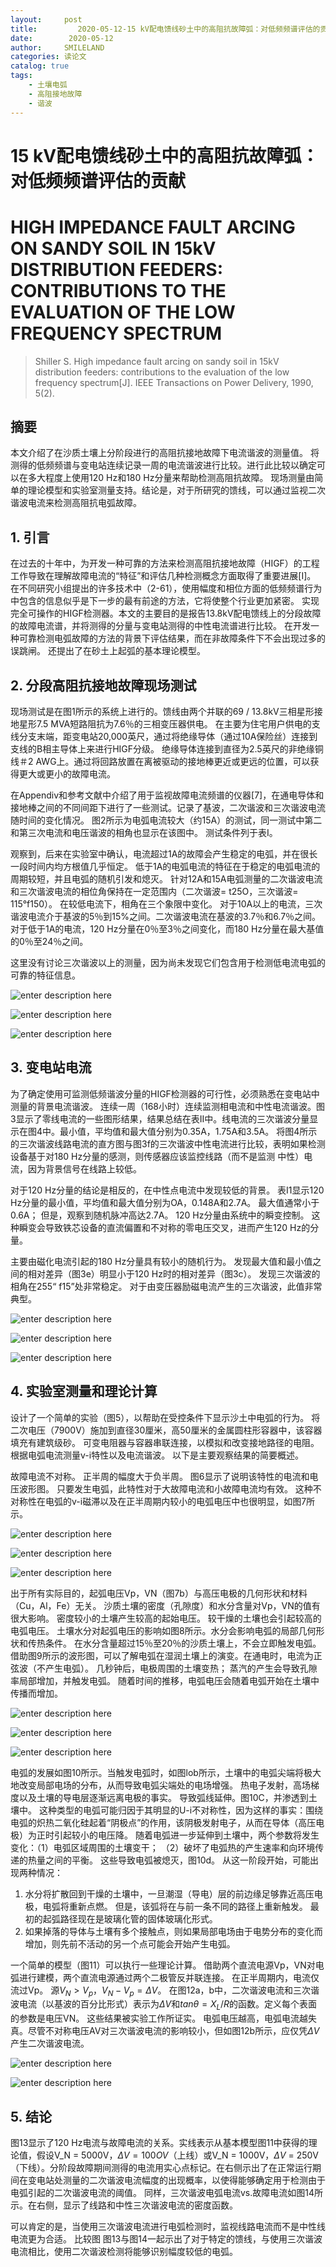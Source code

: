 ```yaml
---
layout:     post
title:         2020-05-12-15 kV配电馈线砂土中的高阻抗故障弧：对低频频谱评估的贡献
date:        2020-05-12
author:     SMILELAND
categories: 读论文
catalog: true
tags:
    - 土壤电弧
    - 高阻接地故障
    - 谐波
---
```


# 15 kV配电馈线砂土中的高阻抗故障弧：对低频频谱评估的贡献

# HIGH IMPEDANCE FAULT ARCING ON SANDY SOIL IN 15kV DISTRIBUTION FEEDERS: CONTRIBUTIONS TO THE EVALUATION OF THE LOW FREQUENCY SPECTRUM

> Shiller S. High impedance fault arcing on sandy soil in 15kV distribution feeders: contributions to the evaluation of the low frequency spectrum[J]. IEEE Transactions on Power Delivery, 1990, 5(2).

## 摘要

本文介绍了在沙质土壤上分阶段进行的高阻抗接地故障下电流谐波的测量值。 将测得的低频频谱与变电站连续记录一周的电流谐波进行比较。进行此比较以确定可以在多大程度上使用120 Hz和180 Hz分量来帮助检测高阻抗故障。 现场测量由简单的理论模型和实验室测量支持。结论是，对于所研究的馈线，可以通过监视二次谐波电流来检测高阻抗电弧故障。

## 1. 引言

在过去的十年中，为开发一种可靠的方法来检测高阻抗接地故障（HIGF）的工程工作导致在理解故障电流的“特征”和评估几种检测概念方面取得了重要进展[I]。 在不同研究小组提出的许多技术中（2-61），使用幅度和相位方面的低频频谱行为中包含的信息似乎是下一步的最有前途的方法，它将使整个行业更加紧密。 实现完全可操作的HIGF检测器。本文的主要目的是报告13.8kV配电馈线上的分段故障的故障电流谱，并将测得的分量与变电站测得的中性电流谱进行比较。 在开发一种可靠检测电弧故障的方法的背景下评估结果，而在非故障条件下不会出现过多的误跳闸。 还提出了在砂土上起弧的基本理论模型。

<!-- more -->

## 2. 分段高阻抗接地故障现场测试

现场测试是在图1所示的系统上进行的。馈线由两个并联的69 / 13.8kV三相星形接地星形7.5 MVA短路阻抗为7.6％的三相变压器供电。 在主要为住宅用户供电的支线分支末端，距变电站20,000英尺，通过将绝缘导体（通过10A保险丝）连接到支线的B相主导体上来进行HIGF分级。 绝缘导体连接到直径为2.5英尺的非绝缘铜线＃2 AWG上。通过将回路放置在离被驱动的接地棒更近或更远的位置，可以获得更大或更小的故障电流。

在Appendiv和参考文献中介绍了用于监视故障电流频谱的仪器[7]，在通电导体和接地棒之间的不同间距下进行了一些测试。记录了基波，二次谐波和三次谐波电流随时间的变化情况。 图2所示为电弧电流较大（约15A）的测试，同一测试中第二和第三次电流和电压谐波的相角也显示在该图中。 测试条件列于表I。

观察到，后来在实验室中确认，电流超过1A的故障会产生稳定的电弧，并在很长一段时间内均方根值几乎恒定。 低于1A的电弧电流的特征在于稳定的电弧电流的周期较短，并且电弧的随机引发和熄灭。 针对12A和15A电弧测量的二次谐波电流和三次谐波电流的相位角保持在一定范围内（二次谐波= t25O，三次谐波= 115°f150）。 在较低电流下，相角在三个象限中变化。 对于10A以上的电流，三次谐波电流介于基波的5％到15%之间。二次谐波电流在基波的3.7％和6.7％之间。 对于低于1A的电流，120 Hz分量在0％至3％之间变化，而180 Hz分量在最大基值的0％至24％之间。

这里没有讨论三次谐波以上的测量，因为尚未发现它们包含用于检测低电流电弧的可靠的特征信息。

![enter description here](https://i.loli.net/2020/05/12/EzlnKLbtvXagI4Z.png)

![enter description here](https://i.loli.net/2020/05/12/aWTfQG6MEqZUmOR.png)

![enter description here](https://i.loli.net/2020/05/12/a5kpwAOdLgSmncN.png)

## 3. 变电站电流

为了确定使用可监测低频谐波分量的HIGF检测器的可行性，必须熟悉在变电站中测量的背景电流谐波。 连续一周（168小时）连续监测相电流和中性电流谐波。图3显示了零线电流的一些图形结果，结果总结在表II中。线电流的三次谐波分量显示在图4中。最小值，平均值和最大值分别为0.35A，1.75A和3.5A。 将图4所示的三次谐波线路电流的直方图与图3f的三次谐波中性电流进行比较，表明如果检测设备基于对180 Hz分量的感测，则传感器应该监控线路（而不是监测 中性）电流，因为背景信号在线路上较低。

对于120 Hz分量的结论是相反的，在中性点电流中发现较低的背景。 表I1显示120 Hz分量的最小值，平均值和最大值分别为OA，0.148A和2.7A。 最大值通常小于0.6A； 但是，观察到随机脉冲高达2.7A。  120 Hz分量由系统中的瞬变控制。 这种瞬变会导致铁芯设备的直流偏置和不对称的零电压交叉，进而产生120 Hz的分量。

主要由磁化电流引起的180 Hz分量具有较小的随机行为。 发现最大值和最小值之间的相对差异（图3e）明显小于120 Hz时的相对差异（图3c）。 发现三次谐波的相角在255“ f15”处非常稳定。 对于由变压器励磁电流产生的三次谐波，此值非常典型。

![enter description here](https://i.loli.net/2020/05/12/h3LsoyKAHDcVgdX.png)

![enter description here](https://i.loli.net/2020/05/12/OEo2f7jM4JDKGiu.png)

![enter description here](https://i.loli.net/2020/05/12/uiZlFaJeWPkIg6K.png)

## 4. 实验室测量和理论计算

设计了一个简单的实验（图5），以帮助在受控条件下显示沙土中电弧的行为。 将二次电压（7900V）施加到直径30厘米，高50厘米的金属圆柱形容器中，该容器填充有建筑级砂。 可变电阻器与容器串联连接，以模拟和改变接地路径的电阻。 根据电弧电流测量v-i特性以及电流谐波。 以下是主要观察结果的简要概述。

故障电流不对称。 正半周的幅度大于负半周。 图6显示了说明该特性的电流和电压波形图。 只要发生电弧，此特性对于大故障电流和小故障电流均有效。 这种不对称性在电弧的v-i磁滞以及在正半周期内较小的电弧电压中也很明显，如图7所示。

![enter description here](https://i.loli.net/2020/05/12/jd3GHSaX8rTV56n.png)

![enter description here](https://i.loli.net/2020/05/12/zw5Dr1XIt9mhRs7.png)

![enter description here](https://i.loli.net/2020/05/12/RSBCOYqeEiImk1z.png)

出于所有实际目的，起弧电压Vp，VN（图7b）与高压电极的几何形状和材料（Cu，Al，Fe）无关。 沙质土壤的密度（孔隙度）和水分含量对Vp，VN的值有很大影响。 密度较小的土壤产生较高的起始电压。 较干燥的土壤也会引起较高的电弧电压。 土壤水分对起弧电压的影响如图8所示。水分会影响电弧的局部几何形状和传热条件。 在水分含量超过15％至20％的沙质土壤上，不会立即触发电弧。 借助图9所示的波形图，可以了解电弧在湿润土壤上的演变。在通电时，电流为正弦波（不产生电弧）。 几秒钟后，电极周围的土壤变热； 蒸汽的产生会导致孔隙率局部增加，并触发电弧。 随着时间的推移，电弧电压会随着电弧开始在土壤中传播而增加。

![enter description here](https://i.loli.net/2020/05/12/18xK4iof5sLgT6n.png)

![enter description here](https://i.loli.net/2020/05/12/F4rqixzKHf9mgGR.png)

![enter description here](https://i.loli.net/2020/05/12/TjgNyLptdCEqIhz.png)

电弧的发展如图10所示。当触发电弧时，如图lob所示，土壤中的电弧尖端将极大地改变局部电场的分布，从而导致电弧尖端处的电场增强。 热电子发射，高场梯度以及土壤的导电层逐渐远离电极的事实。 导致弧线延伸。图10C，并渗透到土壤中。 这种类型的电弧可能归因于其明显的U-i不对称性，因为这样的事实：围绕电弧的炽热二氧化硅起着“阴极点”的作用，该阴极发射电子，从而在导体（高压电极）为正时引起较小的电压降。 随着电弧进一步延伸到土壤中，两个参数将发生变化：（1）电弧区域周围的土壤变干；  （2）破坏了电弧热的产生速率和向环境传递的热量之间的平衡。 这些导致电弧被熄灭，图10d。 从这一阶段开始，可能出现两种情况：

1. 水分将扩散回到干燥的土壤中，一旦潮湿（导电）层的前边缘足够靠近高压电极，电弧将重新点燃。 但是，该弧将在与前一条不同的路径上重新触发。 最初的起弧路径现在是玻璃化管的固体玻璃化形式。
2. 如果掉落的导体与土壤有多个接触点，则如果局部电场由于电势分布的变化而增加，则先前不活动的另一个点可能会开始产生电弧。

一个简单的模型（图11）可以执行一些理论计算。 借助两个直流电源Vp，VN对电弧进行建模，两个直流电源通过两个二极管反并联连接。 在正半周期内，电流仅流过Vp。 源$V_N> V_p$，$V_N-V_p = \Delta V$。 在图12a，b中，二次谐波电流和三次谐波电流（以基波的百分比形式）表示为$\Delta V$和$tan \theta = X_L / R$的函数。定义每个表面的参数是电压VN。 这些结果被实验工作所证实。 电弧电压越高，电弧电流越失真。尽管不对称电压AV对三次谐波电流的影响较小，但如图12b所示，应仅凭$\Delta V$产生二次谐波电流。

![enter description here](https://i.loli.net/2020/05/12/jrBGUbdASncOgIR.png)

![enter description here](https://i.loli.net/2020/05/12/d21ODqjsSJfpwU9.png)

## 5. 结论

图13显示了120 Hz电流与故障电流的关系。实线表示从基本模型图11中获得的理论值，假设V_N = 5000V，$\Delta V = 100OV$（上线）或V_N = 1000V，$\Delta V$ = 250V（下线）。分阶段故障期间测得的电流用实心点标记。在右侧示出了在正常运行期间在变电站处测量的二次谐波电流幅度的出现概率，以使得能够确定用于检测由于电弧引起的二次谐波电流的阈值。 同样，三次谐波电弧电流vs.故障电流如图14所示。在右侧，显示了线路和中性三次谐波电流的密度函数。

可以肯定的是，当使用三次谐波电流进行电弧检测时，监视线路电流而不是中性线电流更为合适。 比较图   图13与图14一起示出了对于特定的馈线，与使用三次谐波电流相比，使用二次谐波检测将能够识别幅度较低的电弧。
